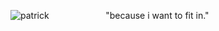 ![patrick](https://github.com/user-attachments/assets/1f2920cf-e3bf-489d-8312-a8391348c6df)
‎ ‎ ‎ ‎ ‎ ‎ ‎ ‎ ‎ ‎ ‎ ‎ ‎ ‎ ‎ ‎ ‎ ‎ ‎ ‎ ‎ ‎ "because i want to fit in."

